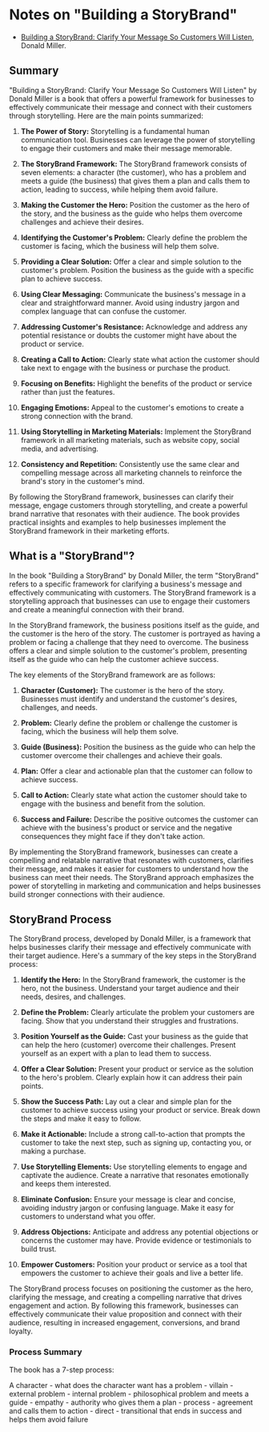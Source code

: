 # Notes on "Building a StoryBrand"

* [Building a StoryBrand: Clarify Your Message So Customers Will Listen](https://amzn.to/459q6pf), Donald Miller.

## Summary

"Building a StoryBrand: Clarify Your Message So Customers Will Listen" by Donald Miller is a book that offers a powerful framework for businesses to effectively communicate their message and connect with their customers through storytelling. Here are the main points summarized:

1. **The Power of Story:** Storytelling is a fundamental human communication tool. Businesses can leverage the power of storytelling to engage their customers and make their message memorable.

2. **The StoryBrand Framework:** The StoryBrand framework consists of seven elements: a character (the customer), who has a problem and meets a guide (the business) that gives them a plan and calls them to action, leading to success, while helping them avoid failure.

3. **Making the Customer the Hero:** Position the customer as the hero of the story, and the business as the guide who helps them overcome challenges and achieve their desires.

4. **Identifying the Customer's Problem:** Clearly define the problem the customer is facing, which the business will help them solve.

5. **Providing a Clear Solution:** Offer a clear and simple solution to the customer's problem. Position the business as the guide with a specific plan to achieve success.

6. **Using Clear Messaging:** Communicate the business's message in a clear and straightforward manner. Avoid using industry jargon and complex language that can confuse the customer.

7. **Addressing Customer's Resistance:** Acknowledge and address any potential resistance or doubts the customer might have about the product or service.

8. **Creating a Call to Action:** Clearly state what action the customer should take next to engage with the business or purchase the product.

9. **Focusing on Benefits:** Highlight the benefits of the product or service rather than just the features.

10. **Engaging Emotions:** Appeal to the customer's emotions to create a strong connection with the brand.

11. **Using Storytelling in Marketing Materials:** Implement the StoryBrand framework in all marketing materials, such as website copy, social media, and advertising.

12. **Consistency and Repetition:** Consistently use the same clear and compelling message across all marketing channels to reinforce the brand's story in the customer's mind.

By following the StoryBrand framework, businesses can clarify their message, engage customers through storytelling, and create a powerful brand narrative that resonates with their audience. The book provides practical insights and examples to help businesses implement the StoryBrand framework in their marketing efforts.

## What is a "StoryBrand"?

In the book "Building a StoryBrand" by Donald Miller, the term "StoryBrand" refers to a specific framework for clarifying a business's message and effectively communicating with customers. The StoryBrand framework is a storytelling approach that businesses can use to engage their customers and create a meaningful connection with their brand.

In the StoryBrand framework, the business positions itself as the guide, and the customer is the hero of the story. The customer is portrayed as having a problem or facing a challenge that they need to overcome. The business offers a clear and simple solution to the customer's problem, presenting itself as the guide who can help the customer achieve success.

The key elements of the StoryBrand framework are as follows:

1. **Character (Customer):** The customer is the hero of the story. Businesses must identify and understand the customer's desires, challenges, and needs.

2. **Problem:** Clearly define the problem or challenge the customer is facing, which the business will help them solve.

3. **Guide (Business):** Position the business as the guide who can help the customer overcome their challenges and achieve their goals.

4. **Plan:** Offer a clear and actionable plan that the customer can follow to achieve success.

5. **Call to Action:** Clearly state what action the customer should take to engage with the business and benefit from the solution.

6. **Success and Failure:** Describe the positive outcomes the customer can achieve with the business's product or service and the negative consequences they might face if they don't take action.

By implementing the StoryBrand framework, businesses can create a compelling and relatable narrative that resonates with customers, clarifies their message, and makes it easier for customers to understand how the business can meet their needs. The StoryBrand approach emphasizes the power of storytelling in marketing and communication and helps businesses build stronger connections with their audience.

## StoryBrand Process

The StoryBrand process, developed by Donald Miller, is a framework that helps businesses clarify their message and effectively communicate with their target audience. Here's a summary of the key steps in the StoryBrand process:

1. **Identify the Hero:** In the StoryBrand framework, the customer is the hero, not the business. Understand your target audience and their needs, desires, and challenges.

2. **Define the Problem:** Clearly articulate the problem your customers are facing. Show that you understand their struggles and frustrations.

3. **Position Yourself as the Guide:** Cast your business as the guide that can help the hero (customer) overcome their challenges. Present yourself as an expert with a plan to lead them to success.

4. **Offer a Clear Solution:** Present your product or service as the solution to the hero's problem. Clearly explain how it can address their pain points.

5. **Show the Success Path:** Lay out a clear and simple plan for the customer to achieve success using your product or service. Break down the steps and make it easy to follow.

6. **Make it Actionable:** Include a strong call-to-action that prompts the customer to take the next step, such as signing up, contacting you, or making a purchase.

7. **Use Storytelling Elements:** Use storytelling elements to engage and captivate the audience. Create a narrative that resonates emotionally and keeps them interested.

8. **Eliminate Confusion:** Ensure your message is clear and concise, avoiding industry jargon or confusing language. Make it easy for customers to understand what you offer.

9. **Address Objections:** Anticipate and address any potential objections or concerns the customer may have. Provide evidence or testimonials to build trust.

10. **Empower Customers:** Position your product or service as a tool that empowers the customer to achieve their goals and live a better life.

The StoryBrand process focuses on positioning the customer as the hero, clarifying the message, and creating a compelling narrative that drives engagement and action. By following this framework, businesses can effectively communicate their value proposition and connect with their audience, resulting in increased engagement, conversions, and brand loyalty.


### Process Summary

The book has a 7-step process:

A character
	- what does the character want
has a problem
	- villain
	- external problem
	- internal problem
	- philosophical problem
and meets a guide
	- empathy
	- authority
who gives them a plan
	- process
	- agreement
and calls them to action
	- direct
	- transitional
that ends in success
and helps them avoid failure
